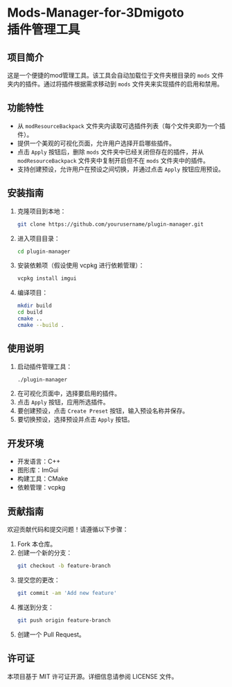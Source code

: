 # Mods-Manager-for-3Dmigoto<br>插件管理工具

## 项目简介

这是一个便捷的mod管理工具。该工具会自动加载位于文件夹根目录的 `mods` 文件夹内的插件。通过将插件根据需求移动到 `mods` 文件夹来实现插件的启用和禁用。

## 功能特性

- 从 `modResourceBackpack` 文件夹内读取可选插件列表（每个文件夹即为一个插件）。
- 提供一个美观的可视化页面，允许用户选择开启哪些插件。
- 点击 `Apply` 按钮后，删除 `mods` 文件夹中已经关闭但存在的插件，并从 `modResourceBackpack` 文件夹中复制开启但不在 `mods` 文件夹中的插件。
- 支持创建预设，允许用户在预设之间切换，并通过点击 `Apply` 按钮应用预设。

## 安装指南

1. 克隆项目到本地：
   ```sh
   git clone https://github.com/yourusername/plugin-manager.git
   ```
2. 进入项目目录：
   ```sh
   cd plugin-manager
   ```
3. 安装依赖项（假设使用 vcpkg 进行依赖管理）：
   ```sh
   vcpkg install imgui
   ```
4. 编译项目：
   ```sh
   mkdir build
   cd build
   cmake ..
   cmake --build .
   ```

## 使用说明

1. 启动插件管理工具：
   ```sh
   ./plugin-manager
   ```
2. 在可视化页面中，选择要启用的插件。
3. 点击 `Apply` 按钮，应用所选插件。
4. 要创建预设，点击 `Create Preset` 按钮，输入预设名称并保存。
5. 要切换预设，选择预设并点击 `Apply` 按钮。

## 开发环境

- 开发语言：C++
- 图形库：ImGui
- 构建工具：CMake
- 依赖管理：vcpkg

## 贡献指南

欢迎贡献代码和提交问题！请遵循以下步骤：

1. Fork 本仓库。
2. 创建一个新的分支：
   ```sh
   git checkout -b feature-branch
   ```
3. 提交您的更改：
   ```sh
   git commit -am 'Add new feature'
   ```
4. 推送到分支：
   ```sh
   git push origin feature-branch
   ```
5. 创建一个 Pull Request。

## 许可证

本项目基于 MIT 许可证开源。详细信息请参阅 LICENSE 文件。
